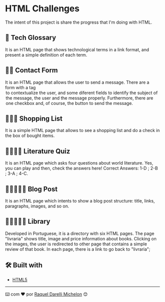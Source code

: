 # HTML Challenges

The intent of this project is share the progress that I'm doing with HTML.

## 🚀 Tech Glossary

It is an HTML page that shows technological terms in a link format, and present a simple definition of each term.

## 🚀🚀 Contact Form

It is an HTML page that allows the user to send a message. There are a form with a tag <legend> to contextualize the user, and some diferent fields to identify the subject of the message, the user and the message properly. Furthermore, there are one checkbox and, of course, the button to send the message. 

## 🚀🚀🚀 Shopping List

It is a simple HTML page that allows to see a shopping list and do a check in the box of bought items. 

## 🚀🚀🚀🚀 Literature Quiz

It is an HTML page which asks four questions about world literature. Yes, you can play and then, check the answers here!
Correct Answers: 1-D ; 2-B ; 3-A ; 4-C.

## 🚀🚀🚀🚀🚀 Blog Post

It is an HTML page which intents to show a blog post structure: title, links, paragraphs, images, and so on.

## 🚀🚀🚀🚀🚀 Library

Developed in Portuguese, it is a directory with six HTML pages. The page "livraria" shows title, image and price information about books. Clicking on the images, the user is redirected to other page that contains a simple review of that book. In each page, there is a link to go back to "livraria";

## 🛠️ Built with

* [HTML5](https://www.w3schools.com/html/)

---
⌨️ com ❤️ por [Raquel Darelli Michelon](https://github.com/RaquelMichelon) 😊